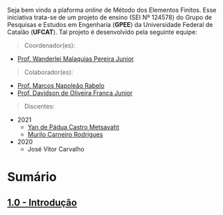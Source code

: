 Seja bem vindo a plaforma _online_ de Método dos Elementos Finitos. Esse iniciativa trata-se de um projeto de ensino (SEI Nº 124578) do Grupo de Pesquisas e Estudos em Engenharia (**GPEE**) da Universidade Federal de Catalão (**UFCAT**). Tal projeto é desenvolvido pela seguinte equipe:

> Coordenador(es):
- [Prof. Wanderlei Malaquias Pereira Junior](http://lattes.cnpq.br/2268506213083114)

> Colaborador(es):
- [Prof. Marcos Napoleão Rabelo](http://lattes.cnpq.br/0067281135180613)
- [Prof. Davidson de Oliveira França Junior](http://lattes.cnpq.br/6573703999085753)

> Discentes:
- 2021
  - [Yan de Pádua Castro Metsavaht](http://lattes.cnpq.br/7352411607852258)
  - [Murilo Carneiro Rodrigues]()
- 2020
  - José Vitor Carvalho

# Sumário
## [1.0 - Introdução](https://metodoscomputacionais.github.io/ElementosFinitos/CAP_10000.html)
